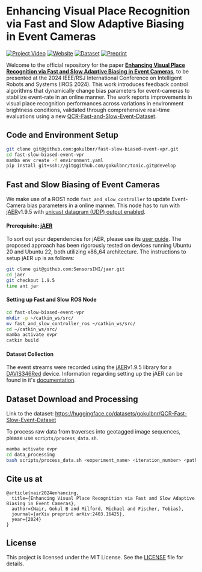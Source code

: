 # Enhancing Visual Place Recognition via Fast and Slow Adaptive Biasing in Event Cameras

[![Project Video](https://img.shields.io/badge/Video-Watch-red)](https://www.youtube.com/watch?v=8D9gtHqteEQ) [![Website](https://img.shields.io/badge/Website-Visit-blue)](https://gokulbnr.github.io/publication/dvs-biasing-vpr) [![Dataset](https://img.shields.io/badge/Dataset-Download-green)](https://huggingface.co/datasets/gokulbnr/QCR-Fast-Slow-Event-Dataset) [![Preprint](https://img.shields.io/badge/Preprint-Read-orange)](https://arxiv.org/abs/2403.16425)

Welcome to the official repository for the paper [**Enhancing Visual Place Recognition via Fast and Slow Adaptive Biasing in Event Cameras**](https://arxiv.org/abs/2403.16425), to be presented at the 2024 IEEE/RSJ International Conference on Intelligent Robots and Systems (IROS 2024). This work introduces feedback control algorithms that dynamically change bias parameters for event-cameras to stabilize event-rate in an online manner. The work reports improvements in visual place recognition performances across variations in environment brightness conditions, validated through comprehensive real-time evaluations using a new [QCR-Fast-and-Slow-Event-Dataset](https://huggingface.co/datasets/gokulbnr/QCR-Fast-Slow-Event-Dataset).

## Code and Environment Setup
```bash
git clone git@github.com:gokulbnr/fast-slow-biased-event-vpr.git
cd fast-slow-biased-event-vpr
mamba env create -f environment.yaml
pip install git+ssh://git@github.com/gokulbnr/tonic.git@develop
```

## Fast and Slow Biasing of Event Cameras
We make use of a ROS1 node `fast_and_slow_controller` to update Event-Camera bias parameters in a online manner. This node has to run with [jAER](https://github.com/SensorsINI/jaer)v1.9.5 with [unicast datagram (UDP) output enabled](https://docs.google.com/document/d/1fb7VA8tdoxuYqZfrPfT46_wiT1isQZwTHgX8O22dJ0Q/edit#heading=h.9zam901lyzxx).

#### Prerequisite: [jAER](https://github.com/SensorsINI/jaer)
To sort out your dependencies for jAER, please use its [user guide](https://docs.google.com/document/d/1fb7VA8tdoxuYqZfrPfT46_wiT1isQZwTHgX8O22dJ0Q/edit#heading=h.ukkzt7422992). The proposed approach has been rigorously tested on devices running Ubuntu 20 and Ubuntu 22, both utilizing x86_64 architecture. The instructions to setup jAER up is as follows: 
```bash
git clone git@github.com:SensorsINI/jaer.git
cd jaer
git checkout 1.9.5
time ant jar
```

#### Setting up Fast and Slow ROS Node
```bash
cd fast-slow-biased-event-vpr
mkdir -p ~/catkin_ws/src/
mv fast_and_slow_controller_ros ~/catkin_ws/src/
cd ~/catkin_ws/src/
mamba activate evpr
catkin build
```

#### Dataset Collection

The event streams were recorded using the [jAER](https://github.com/SensorsINI/jaer)v1.9.5 library for a [DAVIS346Red](https://inivation.com/wp-content/uploads/2019/08/DAVIS346.pdf) device. Information regarding setting up the jAER can be found in it's [documentation](https://docs.google.com/document/d/1fb7VA8tdoxuYqZfrPfT46_wiT1isQZwTHgX8O22dJ0Q/edit#heading=h.en40wtalica4).

## Dataset Download and Processing

Link to the dataset: https://huggingface.co/datasets/gokulbnr/QCR-Fast-Slow-Event-Dataset

To process raw data from traverses into geotagged image sequences, please use `scripts/process_data.sh`.

```bash
mamba activate evpr
cd data_processing
bash scripts/process_data.sh <experiment_name> <iteration_number> <path_to_experiment_home> <save_path_for_processed_data>
```

## Cite us at
```
@article{nair2024enhancing,
  title={Enhancing Visual Place Recognition via Fast and Slow Adaptive Biasing in Event Cameras},
  author={Nair, Gokul B and Milford, Michael and Fischer, Tobias},
  journal={arXiv preprint arXiv:2403.16425},
  year={2024}
}
```

## License

This project is licensed under the MIT License. See the [LICENSE](LICENSE) file for details.
